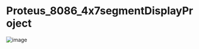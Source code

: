 # Proteus_8086_4x7segmentDisplayProject
![image](https://user-images.githubusercontent.com/71967038/197352658-b826ab65-2c17-4f66-ade9-70eecc904468.png)
 
